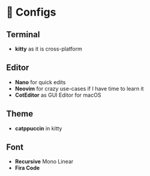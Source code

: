 # 🍭 Configs

## Terminal

- **kitty** as it is cross-platform

## Editor

- **Nano** for quick edits
- **Neovim** for crazy use-cases if I have time to learn it
- **CotEditor** as GUI Editor for macOS

## Theme

- **catppuccin** in kitty

## Font

- **Recursive** Mono Linear
- **Fira Code**
